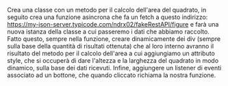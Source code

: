 Crea una classe con un metodo per il calcolo dell'area del quadrato, in seguito crea una funzione asincrona che fa un fetch a questo indirizzo: https://my-json-server.typicode.com/ndrx02/fakeRestAPI/figure e farà una nuova istanza della classe a cui passeremo i dati che abbiamo raccolto.
Fatto questo, sempre nella funzione, creare dinamicamente dei div (sempre sulla base della quantità di risultati ottenuta) che al loro interno avranno il risultato del metodo per il calcolo dell'area a cui aggiungiamo un attributo style, che si occuperà di dare l'altezza e la larghezza del quadrato in modo dinamico, sulla base dei dati ricevuti.
Infine, aggiungere un listener di eventi associato ad un bottone, che quando cliccato richiama la nostra funzione.